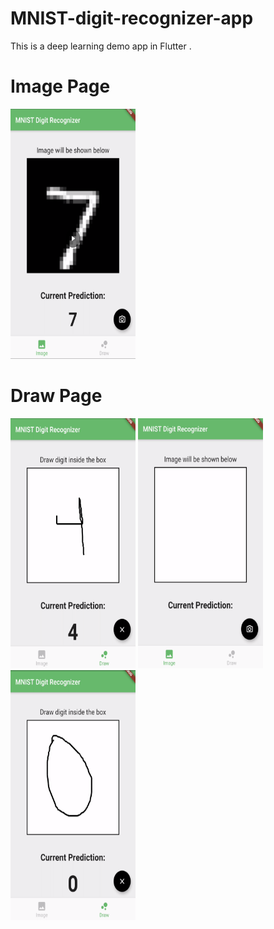# MNIST-digit-recognizer-app
This is a deep learning demo app in Flutter .
# Image Page

<img src="https://github.com/richakbee/MNIST-digit-recognizer-app/blob/master/screenshotImagePage2.png" width="200" height="400" />

# Draw Page


<img src="https://github.com/richakbee/MNIST-digit-recognizer-app/blob/master/screenshotDrawPage.png" width="200" height="400" />
<img src="https://github.com/richakbee/MNIST-digit-recognizer-app/blob/master/screenshotsImagePage.png" width="200" height="400" />
<img src="https://github.com/richakbee/MNIST-digit-recognizer-app/blob/master/screenshotsImagePage2.png" width="200" height="400" />
